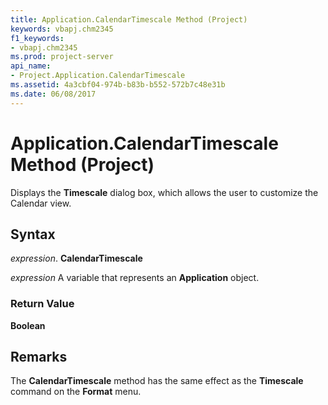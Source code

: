 ```yaml
---
title: Application.CalendarTimescale Method (Project)
keywords: vbapj.chm2345
f1_keywords:
- vbapj.chm2345
ms.prod: project-server
api_name:
- Project.Application.CalendarTimescale
ms.assetid: 4a3cbf04-974b-b83b-b552-572b7c48e31b
ms.date: 06/08/2017
---
```



# Application.CalendarTimescale Method (Project)

Displays the  **Timescale** dialog box, which allows the user to customize the Calendar view.


## Syntax

 _expression_. **CalendarTimescale**

 _expression_ A variable that represents an **Application** object.


### Return Value

 **Boolean**


## Remarks

The  **CalendarTimescale** method has the same effect as the **Timescale** command on the **Format** menu.


